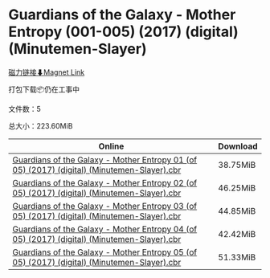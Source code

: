 # Guardians of the Galaxy - Mother Entropy (001-005) (2017) (digital) (Minutemen-Slayer)

[磁力链接⬇Magnet Link](magnet:?xt=urn:btih:6eb138deca71795599e7cbbffa6352ba030bf60a&dn=Guardians%20of%20the%20Galaxy%20-%20Mother%20Entropy%20%28001-005%29%20%282017%29%20%28digital%29%20%28Minutemen-Slayer%29)

打包下载📦仍在工事中

文件数：5

总大小：223.60MiB

Online | Download
--- | ---
[Guardians of the Galaxy - Mother Entropy 01 (of 05) (2017) (digital) (Minutemen-Slayer).cbr](https://github.com/alicewish/markdown/blob/master/comic/Guardians-of-Galaxy-Mother-Entropy-01-of-05-2017-digital-Minutemen-Slayer-cbr.md) | 38.75MiB
[Guardians of the Galaxy - Mother Entropy 02 (of 05) (2017) (digital) (Minutemen-Slayer).cbr](https://github.com/alicewish/markdown/blob/master/comic/Guardians-of-Galaxy-Mother-Entropy-02-of-05-2017-digital-Minutemen-Slayer-cbr.md) | 46.25MiB
[Guardians of the Galaxy - Mother Entropy 03 (of 05) (2017) (digital) (Minutemen-Slayer).cbr](https://github.com/alicewish/markdown/blob/master/comic/Guardians-of-Galaxy-Mother-Entropy-03-of-05-2017-digital-Minutemen-Slayer-cbr.md) | 44.85MiB
[Guardians of the Galaxy - Mother Entropy 04 (of 05) (2017) (digital) (Minutemen-Slayer).cbr](https://github.com/alicewish/markdown/blob/master/comic/Guardians-of-Galaxy-Mother-Entropy-04-of-05-2017-digital-Minutemen-Slayer-cbr.md) | 42.42MiB
[Guardians of the Galaxy - Mother Entropy 05 (of 05) (2017) (digital) (Minutemen-Slayer).cbr](https://github.com/alicewish/markdown/blob/master/comic/Guardians-of-Galaxy-Mother-Entropy-05-of-05-2017-digital-Minutemen-Slayer-cbr.md) | 51.33MiB